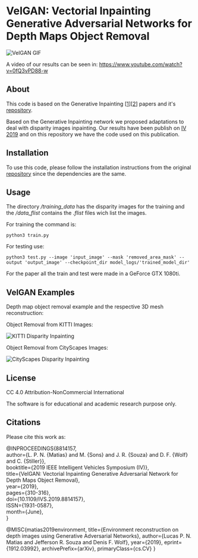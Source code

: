 # VeIGAN: Vectorial Inpainting Generative Adversarial Networks for Depth Maps Object Removal

![VeIGAN GIF](https://github.com/nuneslu/VeIGAN/blob/master/examples/IVGif.gif)  

A video of our results can be seen in: https://www.youtube.com/watch?v=0fQ3vPD88-w

## About
This code is based on the Generative Inpainting [[1](https://arxiv.org/abs/1801.07892)][[2](https://arxiv.org/abs/1806.03589)] papers and it's [repository](https://github.com/JiahuiYu/generative_inpainting).

Based on the Generative Inpainting network we proposed adaptations to deal with disparity images inpainting. Our results have been publish on [IV 2019](https://ieeexplore.ieee.org/document/8814157) and on this repository we have the code used on this publication.

## Installation

To use this code, please follow the installation instructions from the original [repository](https://github.com/JiahuiYu/generative_inpainting) since the dependencies are the same.

## Usage

The directory _/training_data_ has the disparity images for the training and the _/data_flist_ contains the _.flist_ files wich list the images.

For training the command is:
```
python3 train.py
```

For testing use:
```
python3 test.py --image 'input_image' --mask 'removed_area_mask' --output 'output_image' --checkpoint_dir model_logs/'trained_model_dir'
```
For the paper all the train and test were made in a GeForce GTX 1080ti.

## VeIGAN Examples

Depth map object removal example and the respective 3D mesh reconstruction:

Object Removal from KITTI Images:

![KITTI Disparity Inpainting](https://github.com/nuneslu/VeIGAN/blob/master/examples/example.png)

Object Removal from CityScapes Images:

![CityScapes Disparity Inpainting](https://github.com/nuneslu/VeIGAN/blob/master/examples/spoiler_result.png)


## License

CC 4.0 Attribution-NonCommercial International

The software is for educational and academic research purpose only.

## Citations

Please cite this work as:

@INPROCEEDINGS{8814157,  
    author={L. P. N. {Matias} and M. {Sons} and J. R. {Souza} and D. F. {Wolf} and C. {Stiller}},  
    booktitle={2019 IEEE Intelligent Vehicles Symposium (IV)},  
    title={VeIGAN: Vectorial Inpainting Generative Adversarial Network for Depth Maps Object Removal},  
    year={2019},    
    pages={310-316},  
    doi={10.1109/IVS.2019.8814157},  
    ISSN={1931-0587},  
    month={June},  
}

@MISC{matias2019environment,
    title={Environment reconstruction on depth images using Generative Adversarial Networks},
    author={Lucas P. N. Matias and Jefferson R. Souza and Denis F. Wolf},
    year={2019},
    eprint={1912.03992},
    archivePrefix={arXiv},
    primaryClass={cs.CV}
}
